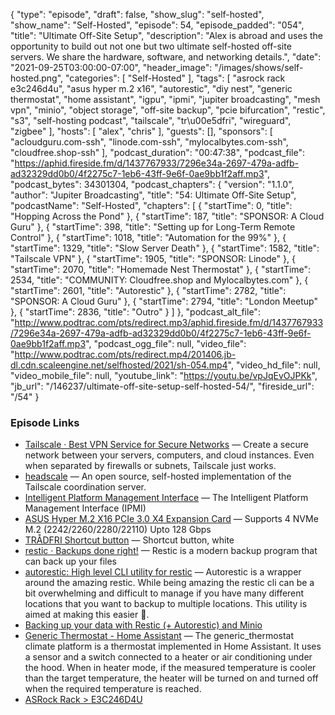 {
  "type": "episode",
  "draft": false,
  "show_slug": "self-hosted",
  "show_name": "Self-Hosted",
  "episode": 54,
  "episode_padded": "054",
  "title": "Ultimate Off-Site Setup",
  "description": "Alex is abroad and uses the opportunity to build out not one but two ultimate self-hosted off-site servers. We share the hardware, software, and networking details.",
  "date": "2021-09-25T03:00:00-07:00",
  "header_image": "/images/shows/self-hosted.png",
  "categories": [
    "Self-Hosted"
  ],
  "tags": [
    "asrock rack e3c246d4u",
    "asus hyper m.2 x16",
    "autorestic",
    "diy nest",
    "generic thermostat",
    "home assistant",
    "igpu",
    "ipmi",
    "jupiter broadcasting",
    "mesh vpn",
    "minio",
    "object storage",
    "off-site backup",
    "pcie bifurcation",
    "restic",
    "s3",
    "self-hosting podcast",
    "tailscale",
    "tr\u00e5dfri",
    "wireguard",
    "zigbee"
  ],
  "hosts": [
    "alex",
    "chris"
  ],
  "guests": [],
  "sponsors": [
    "acloudguru.com-ssh",
    "linode.com-ssh",
    "mylocalbytes.com-ssh",
    "cloudfree.shop-ssh"
  ],
  "podcast_duration": "00:47:38",
  "podcast_file": "https://aphid.fireside.fm/d/1437767933/7296e34a-2697-479a-adfb-ad32329dd0b0/4f2275c7-1eb6-43ff-9e6f-0ae9bb1f2aff.mp3",
  "podcast_bytes": 34301304,
  "podcast_chapters": {
    "version": "1.1.0",
    "author": "Jupiter Broadcasting",
    "title": "54: Ultimate Off-Site Setup",
    "podcastName": "Self-Hosted",
    "chapters": [
      {
        "startTime": 0,
        "title": "Hopping Across the Pond"
      },
      {
        "startTime": 187,
        "title": "SPONSOR: A Cloud Guru"
      },
      {
        "startTime": 398,
        "title": "Setting up for Long-Term Remote Control"
      },
      {
        "startTime": 1018,
        "title": "Automation for the 99%"
      },
      {
        "startTime": 1329,
        "title": "Slow Server Death"
      },
      {
        "startTime": 1582,
        "title": "Tailscale VPN"
      },
      {
        "startTime": 1905,
        "title": "SPONSOR: Linode"
      },
      {
        "startTime": 2070,
        "title": "Homemade Nest Thermostat"
      },
      {
        "startTime": 2534,
        "title": "COMMUNITY: Cloudfree.shop and Mylocalbytes.com"
      },
      {
        "startTime": 2601,
        "title": "Autorestic"
      },
      {
        "startTime": 2782,
        "title": "SPONSOR: A Cloud Guru"
      },
      {
        "startTime": 2794,
        "title": "London Meetup"
      },
      {
        "startTime": 2836,
        "title": "Outro"
      }
    ]
  },
  "podcast_alt_file": "http://www.podtrac.com/pts/redirect.mp3/aphid.fireside.fm/d/1437767933/7296e34a-2697-479a-adfb-ad32329dd0b0/4f2275c7-1eb6-43ff-9e6f-0ae9bb1f2aff.mp3",
  "podcast_ogg_file": null,
  "video_file": "http://www.podtrac.com/pts/redirect.mp4/201406.jb-dl.cdn.scaleengine.net/selfhosted/2021/sh-054.mp4",
  "video_hd_file": null,
  "video_mobile_file": null,
  "youtube_link": "https://youtu.be/vpJqEvOJPKk",
  "jb_url": "/146237/ultimate-off-site-setup-self-hosted-54/",
  "fireside_url": "/54"
}


### Episode Links

  * [Tailscale · Best VPN Service for Secure Networks](https://tailscale.com/ "Tailscale · Best VPN Service for Secure Networks") — Create a secure network between your servers, computers, and cloud instances. Even when separated by firewalls or subnets, Tailscale just works.
  * [headscale](https://github.com/juanfont/headscale "headscale") — An open source, self-hosted implementation of the Tailscale coordination server.
  * [Intelligent Platform Management Interface](https://en.wikipedia.org/wiki/Intelligent_Platform_Management_Interface "Intelligent Platform Management Interface") — The Intelligent Platform Management Interface (IPMI)
  * [ASUS Hyper M.2 X16 PCIe 3.0 X4 Expansion Card](https://www.amazon.com/ASUS-M-2-X16-V2-Threadripper/dp/B07NQBQB6Z "ASUS Hyper M.2 X16 PCIe 3.0 X4 Expansion Card") — Supports 4 NVMe M.2 (2242/2260/2280/22110) Upto 128 Gbps
  * [TRÅDFRI Shortcut button](https://www.ikea.com/us/en/p/tradfri-shortcut-button-white-20356382/ "TRÅDFRI Shortcut button") — Shortcut button, white
  * [restic · Backups done right!](https://restic.net/ "restic · Backups done right!") — Restic is a modern backup program that can back up your files
  * [autorestic: High level CLI utility for restic](https://github.com/cupcakearmy/autorestic "autorestic: High level CLI utility for restic") — Autorestic is a wrapper around the amazing restic. While being amazing the restic cli can be a bit overwhelming and difficult to manage if you have many different locations that you want to backup to multiple locations. This utility is aimed at making this easier 🙂.
  * [Backing up your data with Restic (+ Autorestic) and Minio](https://blog.fuzzymistborn.com/backup-restic-minio/ "Backing up your data with Restic \(+ Autorestic\) and Minio")
  * [Generic Thermostat - Home Assistant](https://www.home-assistant.io/integrations/generic_thermostat/ "Generic Thermostat - Home Assistant") — The generic_thermostat climate platform is a thermostat implemented in Home Assistant. It uses a sensor and a switch connected to a heater or air conditioning under the hood. When in heater mode, if the measured temperature is cooler than the target temperature, the heater will be turned on and turned off when the required temperature is reached.
  * [ASRock Rack > E3C246D4U](https://www.asrockrack.com/general/productdetail.asp?Model=E3C246D4U#Specifications "ASRock Rack > E3C246D4U")


